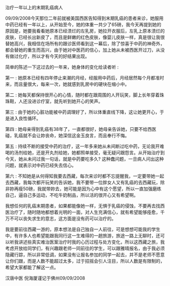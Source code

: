 治疗一年以上的末期乳癌病人

   09/09/2008今天那位二年前就被美国西医告知得到末期乳癌的患者来诊，她服用中药已经有一年以上，从开始至今，她的体重一共少了65磅，我今天再提到她的原因是，她要我看看她原本已经溃烂的左乳房，她拉开衣服后，左乳上原本溃烂的皮肤，已经长出新皮了，而且是鲜嫩的红色皮肤，像婴儿皮肤一样，真是很让我很替她高兴，我相信在场所有的跟诊医师看到这一幕后，除了惊喜于中药的神奇外，都会替她的重生而高兴，由于她对中医药的信心，加上她从未被西医开过刀，从没有做过化疗，所以才有今天的好结果出现。

   简单的陈述一下这过去的一年来，她身体的变化给读者听 :

第一 : 她原本已经有四年停止来潮的月经，经服用中药后，月经居然每个月都准时来，而且量很大，每来一次，她就感到乳房中的硬块在缩小中。

第二 : 她每天都保持很开心的心情，随时都在跟周围的人开玩笑，脚上长年穿着珠珠鞋，人还没进诊疗室，就先听到她开心的笑声。

第三 : 由于她的心脏功能被中药调理好了，所以体重直线下降，这让她更开心，于是进入良性循环。

第四 : 她母亲得到乳癌有38年了，一直都很好，她母亲告诉她，只要不给西医碰，乳癌就不会让妳丧命，她深信这金玉良言，而且奉行不悔。

第五 : 持续不断的接受中药的治疗，这一年多来她从未间断过吃中药，无论我开难喝的汤剂给她，还是开丸剂给她，她都照单接受，毫无疑问跟怨言。从开始治疗到今天，她从未问过我一句话，就是中药要吃多久? 这种蠢问题，一旦病人问出这种问题，就表示对中药已经失去信心。

第六 : 不知她是从何得知我要去西藏，每次来诊时都不忘提醒我，一定要带她一起去西藏，我每次都开玩笑的告诉她，我不要带一位胖女人又有乳癌的去西藏玩，除非妳再瘦50磅，我就带妳去，她可能是因为心中有这个愿望，所以一直加强磨练自己，逼自己多运动，不吃牛奶制品，所以活的很开心又有希望啊。

  我想任何的乳癌末期患者，如果都能像她一样，无惧于乳癌的侵蚀，不要再去找西医治疗了，随时随地都想着光明的一面，对人生充满信心，就有希望能够痊愈，千万不可以丧失求生的意志，这方面是没有药可以治疗的。

  我是要前往西藏一游的，原本想法是自己独自一人前往，可是想想可能我的学生中，有许多人也希望能跟我同行这一生难得的一趟旅游，旅途一路上无聊时，还可以听我讲述些真实难治医案治疗时我的心历过程与处方变化，所以这西藏之旅，我考虑开放给同学们，有兴趣跟老师一同前往的学生，可以跟雅晴报名，由于我必须隐藏行踪，所以非常低调，如果没有让报名参加的同学一起去，并不是老师不愿意让你们跟，而是人数不能超过太多，过于招摇会引人注目，所以人数是有限制的， 希望大家都能了解这一点。

汉唐中医  倪海厦谨记于佛州09/09/2008